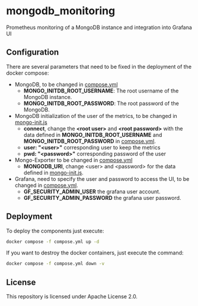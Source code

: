 # mongodb_monitoring
Prometheus monitoring of a MongoDB instance and integration into Grafana UI

## Configuration
There are several parameters that need to be fixed in the deployment of the docker compose:
- MongoDB, to be changed in [compose.yml](./compose.yml)
    - **MONGO_INITDB_ROOT_USERNAME**: The root username of the MongoDB instance.
    - **MONGO_INITDB_ROOT_PASSWORD**: The root password of the MongoDB.
- MongoDB initialization of the user of the metrics, to be changed in [mongo-init.js](./mongo-entrypoint/mongo-init.js)
    - **connect**, change the **\<root user>** and **\<root password>** with the data defined in **MONGO_INITDB_ROOT_USERNAME** and **MONGO_INITDB_ROOT_PASSWORD** in [compose.yml](./compose.yml).
    - **user: "\<user>"** corresponding user to keep the metrics
    - **pwd: "\<password>"** corresponding password of the user
- Mongo-Exporter to be changed in [compose.yml](./compose.yml)
    - **MONGODB_URI**, change \<user> and \<password> for the data defined in [mongo-init.js](./mongo-entrypoint/mongo-init.js).
- Grafana, need to specify the user and password to access the UI, to be changed in [compose.yml](./compose.yml).
    - **GF_SECURITY_ADMIN_USER** the grafana user account.
    - **GF_SECURITY_ADMIN_PASSWORD** the grafana user password.

## Deployment

To deploy the components just execute:

```bash
docker compose -f compose.yml up -d
```

If you want to destroy the docker containers, just execute the command:

```bash
docker compose -f compose.yml down -v
```

## License

This repository is licensed under Apache License 2.0.

